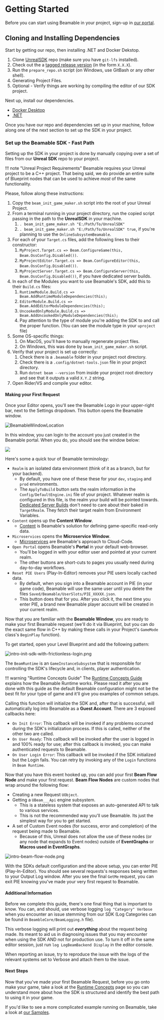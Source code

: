 <style>
img[src*='#center'] { 
    display: block;
    margin: auto;
}
</style>

# Getting Started
Before you can start using Beamable in your project, sign-up in [our portal](https://portal.beamable.com/login/). 
## Cloning and Installing Dependencies
Start by getting our repo, then installing .NET and Docker Dekstop.

 1. Clone [UnrealSDK](https://github.com/beamable/UnrealSDK) repo (make sure you have `git-lfs` installed).
 2. Check out the a [tagged release version](https://github.com/beamable/UnrealSDK/releases) (in the form `X.X.X`).
 3. Run the `prepare_repo.sh` script (on Windows, use GitBash or any other shell).
 4. Generating Project Files.
 5. Optional - Verify things are working by compiling the editor of our SDK project.

Next up, install our dependencies.

 - [Docker Desktop](https://www.docker.com/products/docker-desktop/)
 - [.NET](https://dotnet.microsoft.com/en-us/download/dotnet/8.0)

Once you have our repo and dependencies set up in your machine, follow along one of the next section to set up the SDK in your project.
### Set up the Beamable SDK - Fast Path
Setting up the SDK in your project is done by manually copying over a set of files from our **Unreal SDK** repo to your project. 

!!! note "Unreal Project Requirements"
	Beamable requires your Unreal project to be a C++ project. That being said, we do provide an entire suite of Blueprint nodes that can be used to achieve *most* of the same functionality.

Please, follow along these instructions:

1. Copy the `beam_init_game_maker.sh` script into the root of your Unreal Project.
2. From a terminal running in your project directory, run the copied script passing in the path to the **UnrealSDK** in your machine.
	1. `. beam_init_game_maker.sh "E:/Path/To/UnrealSDK"`
	2. `. beam_init_game_maker.sh "E:/Path/To/UnrealSDK" true`, if you're planning to use the `OnlineSubsystemBeamable`.
3. For each of your `Target.cs` files, add the following lines to their constructor:
	1. `MyProject.Target.cs => Beam.ConfigureGame(this, Beam.OssConfig.Disabled())`.
	2. `MyProjectEditor.Target.cs => Beam.ConfigureEditor(this, Beam.OssConfig.Disabled())`.
	3. `MyProjectServer.Target.cs => Beam.ConfigureServer(this, Beam.OssConfig.Disabled())`, if you have dedicated server builds.
4. In each of the Modules you want to use Beamable's SDK, add this to their `Build.cs` files:
	1. `RuntimeModule.Build.cs => Beam.AddRuntimeModuleDependencies(this);`
	2. `EditorModule.Build.cs => Beam.AddEditorModuleDependencies(this);`
	3. `UncookedOnlyModule.Build.cs => Beam.AddUncookedOnlyModuleDependencies(this);`
	4. Pay attention to the type of module you're adding the SDK to and call the proper function. (You can see the module type in your `uproject` file)
5. Some OS-specific things:
	1. On MacOS, you'll have to manually regenerate project files. 
	2. On Windows, this was done by `beam_init_game_maker.sh` script.
6. Verify that your project is set up correctly:
	1. Check there is a `.beamable` folder in your project root directory.
	2. Check there is a `.config/dotnet-tools.json` file in your project directory.
	3. Run `dotnet beam --version` from inside your project root directory and see that it outputs a valid `X.Y.Z` string.
7. Open Rider/VS and compile your editor.
#### Making your First Request
Once your Editor opens, you'll see the Beamable Logo in your upper-right bar, next to the Settings dropdown. This button opens the Beamable window.

![BeamableWindowLocation](intro-beamable-window-location.png#center)

In this window, you can login to the account you just created in the Beamable portal. When you do, you should see the window below:

![](intro-beamable-window-opened.png#center)

Here's some a quick tour of Beamable terminology:

- `Realm` is an isolated data environment (think of it as a branch, but for your backend). 
	- By default, you have one of these these for your `dev`, `staging` and `prod` environments.
	- The `ApplyToBuild` button sets the realm information in the `Config/DefaultEngine.ini` file of your project. Whatever realm is configured in this file, is the realm your build will be pointed towards. [Dedicated Server Builds](dedicated-servers.md) don't need to care about their baked in `TargetRealm`. They fetch their target realm from Environment Variables.
- `Content` opens up the **Content Window**. 
	- [Content](../features/content.md) is Beamable's solution for defining game-specific read-only data.
- `Microservices` opens the **Microservice Window**. 
	- [Microservices](microservices.md) are Beamable's approach to Cloud-Code.
- `Open Portal` opens Beamable's **Portal** in your default web-browser.
	- You'll be logged in with your editor user and pointed at your current realm.
	- The other buttons are short-cuts to pages you usually need during day-to-day workflows.
- `Reset PIE Users` (Play-In-Editor) removes your PIE users locally cached data. 
	- By default, when you sign into a Beamable account in PIE (in your game code), Beamable will use the same user until you delete the files `Saved/Beamable/UserSlots/PIE_XXXXX.json`. 
	- This button does that for you. After you click it, the next time you enter PIE, a brand new Beamable player account will be created in your current realm.

Now that you are familiar with the **Beamable Window**, you are ready to make your first Beamable request (we'll do it via Blueprint, but you can do the exact same flow in C++ by making these calls in your Project's `GameMode` class's `BeginPlay` function).

To get started, open your Level Blueprint and add the following pattern:

![intro-init-sdk-with-frictionless-login.png](intro-init-sdk-with-frictionless-login.png#center)

The `BeamRuntime` is an `GameInstanceSubsystem` that is responsible for controlling the SDK's lifecycle and, in clients, player authentication. 

!!! warning "Runtime Concepts Guide"
	The [Runtime Concepts Guide](runtime-concepts.md) explains how the Beamable Runtime works. Please read it after you are done with this guide as the default Beamable configuration might not be the best fit for your type of game and it'll give you examples of common setups.

Calling this function will initialize the SDK and, after that is successful, will automatically log into Beamable as a **Guest Account**. There are 3 exposed callbacks here:

- `On Init Error`: This callback will be invoked if any problems occurred during the SDK's initialization process. If this is called, neither of the other two are called.
- `On User Ready`: This callback will be invoked after the user is logged in and 100% ready for use; after this callback is invoked, you can make authenticated requests to Beamable.
- `On User Login Error`: This callback will be invoked if the SDK initialized but the Login fails. You can retry by invoking any of the `Login` functions in `Beam Runtime`.

Now that you have this event hooked up, you can add your first **Beam Flow Node** and make your first request. **Beam Flow Nodes** are custom nodes that wrap around the following flow:

- Creating a new Request `UObject`.
- Getting a `UBeam___Api` engine subsystem. 
	- This is a stateless system that exposes an auto-generated API to talk to various services.
	- This is not the recommended way you'll use Beamable. Its just the simplest way for you to get started.
- A set of Custom Event nodes (for success, error and completion) of the request being made to Beamable.
	- Because of this, Unreal does not allow the use of these nodes (or any node that expands to Event nodes) outside of **EventGraphs** or **Macros used in EventGraphs**.

![intro-beam-flow-node.png](intro-beam-flow-node.png#center)

With the SDKs default configuration and the above setup, you can enter PIE (Play-In-Editor). You should see several requests's responses being written to your Output Log window. After you see the final `GetMe` request, you can exit PIE knowing you've made your very first request to Beamable.

#### Additional Information
Before we complete this guide, there's one final thing that is important to know. You can, and should, use verbose logging `log "Category" Verbose` when you encounter an issue stemming from our SDK (Log Categories can be found in `BeambleCore/BeamLogging.h` file). 

This verbose logging will print out ***everything*** about the request being made. Its meant to aid us in diagnosing issues that you may encounter when using the SDK AND not for production use. To turn it off in the same editor session, just run `log LogBeamBackend Display` in the editor console.

When reporting an issue, try to reproduce the issue with the logs of the relevant systems set to Verbose and attach them to the issue.
#### Next Steps
Now that you've made your first Beamable Request, before you go onto make your game, take a look at the [Runtime Concepts](../concepts/runtime-concepts.md) page so you can understand more about how the SDK is structured and identify the best path to using it in your game.

If you'd like to see a more complicated example running on Beamable, take a look at [our Samples](docs/samples/intro.md).
